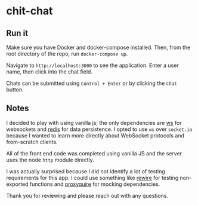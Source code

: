 # chit-chat

## Run it

Make sure you have Docker and docker-compose installed. Then, from the root directory of the repo, run `docker-compose up`.

Navigate to `http://localhost:3000` to see the application. Enter a user name, then click into the chat field. 

Chats can be submitted using `Control + Enter` or by clicking the `Chat` button. 

## Notes

I decided to play with using vanilla js; the only dependencies are [ws](https://github.com/websockets/ws) for websockets and [redis](https://github.com/NodeRedis/node_redis) for data persistence. I opted to use `ws` over `socket.io` because I wanted to learn more directly about WebSocket protocols and from-scratch clients.

All of the front end code was completed using vanilla JS and the server uses the node `http` module directly.

I was actually surprised because I did not identify a lot of testing requirements for this app. I could use something like [rewire](https://www.npmjs.com/package/rewire) for testing non-exported functions and [proxyquire](https://www.npmjs.com/package/rewire) for mocking dependencies.

Thank you for reviewing and please reach out with any questions.
